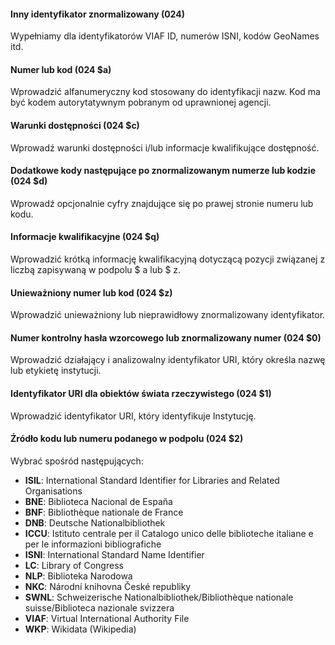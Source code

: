 #### Inny identyfikator znormalizowany (024)
Wypełniamy dla identyfikatorów VIAF ID, numerów ISNI, kodów GeoNames itd.  

#### Numer lub kod (024 $a)
Wprowadzić alfanumeryczny kod stosowany do identyfikacji nazw. Kod ma być kodem autorytatywnym pobranym od uprawnionej agencji.

#### Warunki dostępności (024 $c)
Wprowadź warunki dostępności i/lub informacje kwalifikujące dostępność.

#### Dodatkowe kody następujące po znormalizowanym numerze lub kodzie (024 $d)
Wprowadź opcjonalnie cyfry znajdujące się po prawej stronie numeru lub kodu.

#### Informacje kwalifikacyjne (024 $q)
Wprowadzić krótką informację kwalifikacyjną dotyczącą pozycji związanej z liczbą zapisywaną w podpolu $ a lub $ z.

#### Unieważniony numer lub kod (024 $z)  
Wprowadzić unieważniony lub nieprawidłowy znormalizowany identyfikator.

#### Numer kontrolny hasła wzorcowego lub znormalizowany numer (024 $0)
Wprowadzić działający i analizowalny identyfikator URI, który określa nazwę lub etykietę instytucji.

#### Identyfikator URI dla obiektów świata rzeczywistego (024 $1)
Wprowadzić identyfikator URI, który identyfikuje Instytucję.

#### Źródło kodu lub numeru podanego w podpolu (024 $2)
Wybrać spośród następujących:
- **ISIL**: International Standard Identifier for Libraries and Related Organisations
- **BNE**: Biblioteca Nacional de España
- **BNF**: Bibliothèque nationale de France
- **DNB**: Deutsche Nationalbibliothek
- **ICCU**: Istituto centrale per il Catalogo unico delle biblioteche italiane e per le informazioni bibliografiche
- **ISNI**: International Standard Name Identifier
- **LC**: Library of Congress
- **NLP**: Biblioteka Narodowa
- **NKC**: Národní knihovna České republiky
- **SWNL**: Schweizerische Nationalbibliothek/Bibliothèque nationale suisse/Biblioteca nazionale svizzera
- **VIAF**: Virtual International Authority File
- **WKP**: Wikidata (Wikipedia)
